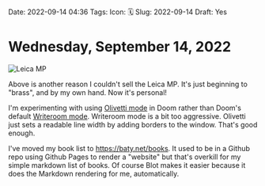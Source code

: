 Date: 2022-09-14 04:36
Tags: 
Icon: 🗓️
Slug: 2022-09-14
Draft: Yes

# Wednesday, September 14, 2022
![Leica MP](_20220905.jpg)

Above is another reason I couldn't sell the Leica MP. It's just beginning to "brass", and by my own hand. Now it's personal!

I'm experimenting with using [Olivetti mode](https://github.com/rnkn/olivetti) in Doom rather than Doom's default [Writeroom mode](https://github.com/joostkremers/writeroom-mode). Writeroom mode is a bit too aggressive. Olivetti just sets a readable line width by adding borders to the window. That's good enough. 

I've moved my book list to <https://baty.net/books>. It used to be in a Github repo using Github Pages to render a "website" but that's overkill for my simple markdown list of books. Of course Blot makes it easier because it does the Markdown rendering for me, automatically.
